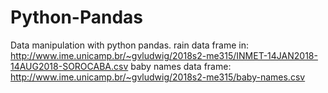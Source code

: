 # Python-Pandas
Data manipulation with python pandas.
rain data frame in: http://www.ime.unicamp.br/~gvludwig/2018s2-me315/INMET-14JAN2018-14AUG2018-SOROCABA.csv
baby names data frame: http://www.ime.unicamp.br/~gvludwig/2018s2-me315/baby-names.csv
